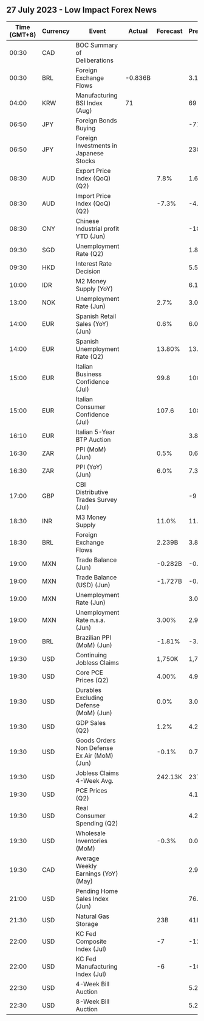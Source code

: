 ## 27 July 2023 - Low Impact Forex News

| Time (GMT+8) | Currency | Event | Actual | Forecast | Previous |
|------|----------|-------|--------|----------|----------|
| 00:30 | CAD | BOC Summary of Deliberations |  |  |  |
| 00:30 | BRL | Foreign Exchange Flows | -0.836B |  | 3.170B |
| 04:00 | KRW | Manufacturing BSI Index (Aug) | 71 |  | 69 |
| 06:50 | JPY | Foreign Bonds Buying |  |  | -77.4B |
| 06:50 | JPY | Foreign Investments in Japanese Stocks |  |  | 238.6B |
| 08:30 | AUD | Export Price Index (QoQ) (Q2) |  | 7.8% | 1.6% |
| 08:30 | AUD | Import Price Index (QoQ) (Q2) |  | -7.3% | -4.2% |
| 08:30 | CNY | Chinese Industrial profit YTD (Jun) |  |  | -18.8% |
| 09:30 | SGD | Unemployment Rate (Q2) |  |  | 1.8% |
| 09:30 | HKD | Interest Rate Decision |  |  | 5.50% |
| 10:00 | IDR | M2 Money Supply (YoY) |  |  | 6.10% |
| 13:00 | NOK | Unemployment Rate (Jun) |  | 2.7% | 3.0% |
| 14:00 | EUR | Spanish Retail Sales (YoY) (Jun) |  | 0.6% | 6.0% |
| 14:00 | EUR | Spanish Unemployment Rate (Q2) |  | 13.80% | 13.26% |
| 15:00 | EUR | Italian Business Confidence (Jul) |  | 99.8 | 100.3 |
| 15:00 | EUR | Italian Consumer Confidence (Jul) |  | 107.6 | 108.6 |
| 16:10 | EUR | Italian 5-Year BTP Auction |  |  | 3.81% |
| 16:30 | ZAR | PPI (MoM) (Jun) |  | 0.5% | 0.6% |
| 16:30 | ZAR | PPI (YoY) (Jun) |  | 6.0% | 7.3% |
| 17:00 | GBP | CBI Distributive Trades Survey (Jul) |  |  | -9 |
| 18:30 | INR | M3 Money Supply |  | 11.0% | 11.3% |
| 18:30 | BRL | Foreign Exchange Flows |  | 2.239B | 3.876B |
| 19:00 | MXN | Trade Balance (Jun) |  | -0.282B | -0.074B |
| 19:00 | MXN | Trade Balance (USD) (Jun) |  | -1.727B | -0.489B |
| 19:00 | MXN | Unemployment Rate (Jun) |  |  | 3.00% |
| 19:00 | MXN | Unemployment Rate n.s.a. (Jun) |  | 3.00% | 2.90% |
| 19:00 | BRL | Brazilian PPI (MoM) (Jun) |  | -1.81% | -3.07% |
| 19:30 | USD | Continuing Jobless Claims |  | 1,750K | 1,754K |
| 19:30 | USD | Core PCE Prices (Q2) |  | 4.00% | 4.90% |
| 19:30 | USD | Durables Excluding Defense (MoM) (Jun) |  | 0.0% | 3.0% |
| 19:30 | USD | GDP Sales (Q2) |  | 1.2% | 4.2% |
| 19:30 | USD | Goods Orders Non Defense Ex Air (MoM) (Jun) |  | -0.1% | 0.7% |
| 19:30 | USD | Jobless Claims 4-Week Avg. |  | 242.13K | 237.50K |
| 19:30 | USD | PCE Prices (Q2) |  |  | 4.1% |
| 19:30 | USD | Real Consumer Spending (Q2) |  |  | 4.2% |
| 19:30 | USD | Wholesale Inventories (MoM) |  | -0.3% | 0.0% |
| 19:30 | CAD | Average Weekly Earnings (YoY) (May) |  |  | 2.9 |
| 21:00 | USD | Pending Home Sales Index (Jun) |  |  | 76.5 |
| 21:30 | USD | Natural Gas Storage |  | 23B | 41B |
| 22:00 | USD | KC Fed Composite Index (Jul) |  | -7 | -12 |
| 22:00 | USD | KC Fed Manufacturing Index (Jul) |  | -6 | -10 |
| 22:30 | USD | 4-Week Bill Auction |  |  | 5.255% |
| 22:30 | USD | 8-Week Bill Auction |  |  | 5.255% |
